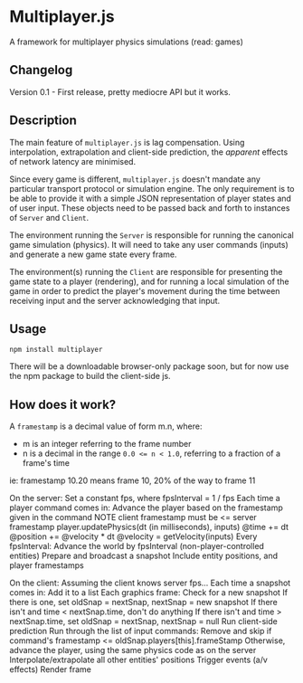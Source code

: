 # Multiplayer.js

A framework for multiplayer physics simulations (read: games)

## Changelog

Version 0.1 - First release, pretty mediocre API but it works.

## Description

The main feature of `multiplayer.js` is lag compensation. Using interpolation,
extrapolation and client-side prediction, the _apparent_ effects of network
latency are minimised.

Since every game is different, `multiplayer.js` doesn't mandate any particular
transport protocol or simulation engine. The only requirement is to be able to
provide it with a simple JSON representation of player states and of user input.
These objects need to be passed back and forth to instances of `Server` and
`Client`.

The environment running the `Server` is responsible for running the canonical
game simulation (physics). It will need to take any user commands (inputs) and
generate a new game state every frame.

The environment(s) running the `Client` are responsible for presenting the game
state to a player (rendering), and for running a local simulation of the game in
order to predict the player's movement during the time between receiving input
and the server acknowledging that input.

## Usage

```
npm install multiplayer
```

There will be a downloadable browser-only package soon, but for now use the
npm package to build the client-side js.

## How does it work?

A `framestamp` is a decimal value of form m.n, where:

  * m is an integer referring to the frame number
  * n is a decimal in the range `0.0 <= n < 1.0`, referring to a fraction of a
    frame's time

ie: framestamp 10.20 means frame 10, 20% of the way to frame 11

On the server:
  Set a constant fps, where fpsInterval = 1 / fps
  Each time a player command comes in:
    Advance the player based on the framestamp given in the command
      NOTE client framestamp must be <= server framestamp
      player.updatePhysics(dt (in milliseconds), inputs)
        @time += dt
        @position += @velocity * dt
        @velocity = getVelocity(inputs)
  Every fpsInterval:
    Advance the world by fpsInterval (non-player-controlled entities)
    Prepare and broadcast a snapshot
      Include entity positions, and player framestamps

On the client:
  Assuming the client knows server fps...
  Each time a snapshot comes in:
    Add it to a list
  Each graphics frame:
    Check for a new snapshot
      If there is one, set oldSnap = nextSnap, nextSnap = new snapshot
      If there isn't and time < nextSnap.time, don't do anything
      If there isn't and time > nextSnap.time, set oldSnap = nextSnap,
        nextSnap = null
    Run client-side prediction
      Run through the list of input commands:
        Remove and skip if command's framestamp <= oldSnap.players[this].frameStamp
        Otherwise, advance the player, using the same physics code as on the
        server
    Interpolate/extrapolate all other entities' positions
    Trigger events (a/v effects)
    Render frame

